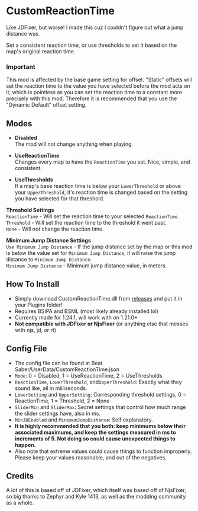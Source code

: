 # CustomReactionTime

Like JDFixer, but worse! I made this cuz I couldn't figure out what a jump distance was.

Set a consistent reaction time, or use thresholds to set it based on the map's original reaction time.

### Important
This mod is affected by the base game setting for offset. "Static" offsets will set the reaction time to the value you have selected before the mod acts on it, which is pointless as you can set the reaction time to a constant more precisely with this mod. Therefore it is recommended that you use the "Dynamic Default" offset setting. 

## Modes
- **Disabled**  
The mod will not change anything when playing.

- **UseReactionTime**  
Changes every map to have the `ReactionTime` you set. Nice, simple, and consistent.

- **UseThresholds**  
If a map's base reaction time is below your `LowerThreshold` or above your `UpperThreshold`, it's reaction time is changed based on the setting you have selected for that threshold.

**Threshold Settings**  
`ReactionTime` - Will set the reaction time to your selected `ReactionTime`.  
`Threshold` - Will set the reaction time to the threshold it went past.  
`None` - Will not change the reaction time.

**Minimum Jump Distance Settings**  
`Use Minimum Jump Distance` - If the jump distance set by the map or this mod is below the value set for `Minimum Jump Distance`, it will raise the jump distance to `Minimum Jump Distance`.  
`Minimum Jump Distance` - Minimum jump distance value, in meters.

## How To Install
- Simply download CustomReactionTime.dll from [releases](https://github.com/BlqzingIce/CustomReactionTime/releases) and put it in your Plugins folder!
- Requires BSIPA and BSML (most likely already installed lol)
- Currently made for 1.24.1, will work with on 1.21.0+
- **Not compatible with JDFixer or NjsFixer** (or anything else that messes with njs, jd, or rt)

## Config File
- The config file can be found at Beat Saber/UserData/CustomReactionTime.json
- `Mode`: 0 = Disabled, 1 = UseReactionTime, 2 = UseThresholds
- `ReactionTime`, `LowerThreshold`, and`UpperThreshold`: Exactly what they sound like, all in milliseconds.
- `LowerSetting` and `UpperSetting`: Corresponding threshold settings, 0 = ReactionTime, 1 = Threshold, 2 = None
- `SliderMin` and `SliderMax`: Secret settings that control how much range the slider settings have, also in ms.
- `MinJDEnabled` and `MinimumJumpDistance`: Self explanatory.
- **It is highly recommended that you both: keep minimums below their associated maximums, and keep the settings measured in ms to increments of 5. Not doing so could cause unexpected things to happen.**
-  Also note that extreme values could cause things to function improperly. Please keep your values reasonable, and out of the negatives.

## Credits
A lot of this is based off of JDFixer, which itself was based off of NjsFixer, so big thanks to Zephyr and Kyle 1413, as well as the modding community as a whole.